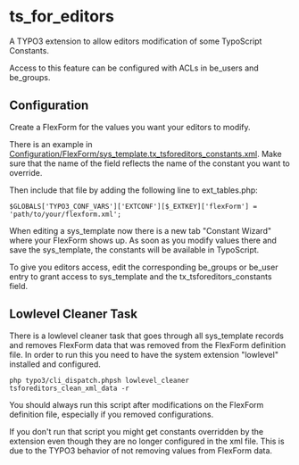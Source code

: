 ts_for_editors
==============

A TYPO3 extension to allow editors modification of some TypoScript Constants.

Access to this feature can be configured with ACLs in be_users and be_groups.


Configuration
-------------

Create a FlexForm for the values you want your editors to modify.

There is an example in [Configuration/FlexForm/sys_template.tx_tsforeditors_constants.xml](Configuration/FlexForm/sys_template.tx_tsforeditors_constants.xml).
Make sure that the name of the field reflects the name of the constant you want to override.

Then include that file by adding the following line to ext_tables.php:

    $GLOBALS['TYPO3_CONF_VARS']['EXTCONF'][$_EXTKEY]['flexForm'] = 'path/to/your/flexform.xml';

When editing a sys_template now there is a new tab "Constant Wizard" where your FlexForm shows up.
As soon as you modify values there and save the sys_template, the constants will be available in TypoScript.

To give you editors access, edit the corresponding be_groups or be_user entry to grant access to
sys_template and the tx_tsforeditors_constants field.


Lowlevel Cleaner Task
---------------------

There is a lowlevel cleaner task that goes through all sys_template records and removes FlexForm data
that was removed from the FlexForm definition file. In order to run this you need to have the
system extension "lowlevel" installed and configured.

    php typo3/cli_dispatch.phpsh lowlevel_cleaner tsforeditors_clean_xml_data -r

You should always run this script after modifications on the FlexForm definition file, especially if you
removed configurations.

If you don't run that script you might get constants overridden by the extension even though they are
no longer configured in the xml file.
This is due to the TYPO3 behavior of not removing values from FlexForm data.
